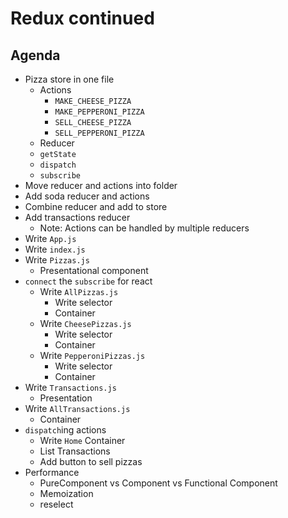 # Redux continued

## Agenda

* Pizza store in one file
  * Actions
    * `MAKE_CHEESE_PIZZA`
    * `MAKE_PEPPERONI_PIZZA`
    * `SELL_CHEESE_PIZZA`
    * `SELL_PEPPERONI_PIZZA`
  * Reducer
  * `getState`
  * `dispatch`
  * `subscribe`
* Move reducer and actions into folder
* Add soda reducer and actions
* Combine reducer and add to store
* Add transactions reducer
  * Note: Actions can be handled by multiple reducers
* Write `App.js`
* Write `index.js`
* Write `Pizzas.js`
  * Presentational component
* `connect` the `subscribe` for react
  * Write `AllPizzas.js`
    * Write selector
    * Container
  * Write `CheesePizzas.js`
    * Write selector
    * Container
  * Write `PepperoniPizzas.js`
    * Write selector
    * Container
* Write `Transactions.js`
  * Presentation
* Write `AllTransactions.js`
  * Container
* `dispatch`ing actions
  * Write `Home` Container
  * List Transactions
  * Add button to sell pizzas
* Performance
  * PureComponent vs Component vs Functional Component
  * Memoization
  * reselect
